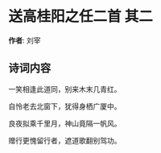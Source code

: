 # 送高桂阳之任二首  其二

**作者**: 刘宰

## 诗词内容

一笑相逢此道同，别来木末几青红。

自怜老去北窗下，犹得身栖广厦中。

良夜拟乘千里月，神山竟隔一帆风。

赠行更愧留行者，遮道歌翻别驾功。

